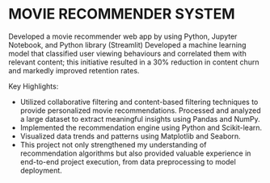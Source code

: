 <h1>MOVIE RECOMMENDER SYSTEM</h1>

Developed a movie recommender web app by using Python, Jupyter Notebook, and Python library (Streamlit)
Developed a machine learning model that classified user viewing behaviours and correlated them with relevant
content; this initiative resulted in a 30% reduction in content churn and markedly improved retention rates.


Key Highlights:

- Utilized collaborative filtering and content-based filtering techniques to provide personalized movie recommendations.
  Processed and analyzed a large dataset to extract meaningful insights using Pandas and NumPy.
- Implemented the recommendation engine using Python and Scikit-learn.
- Visualized data trends and patterns using Matplotlib and Seaborn.
- This project not only strengthened my understanding of recommendation algorithms but also provided valuable experience in end-to-end project execution, from data preprocessing to model deployment.

